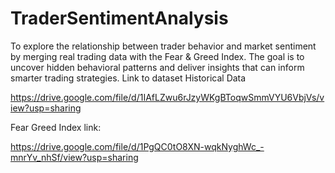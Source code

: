 # TraderSentimentAnalysis
To explore the relationship between trader behavior and market sentiment by merging real trading data with the Fear &amp; Greed Index. The goal is to uncover hidden behavioral patterns and deliver insights that can inform smarter trading strategies.
Link to dataset
Historical Data 

https://drive.google.com/file/d/1IAfLZwu6rJzyWKgBToqwSmmVYU6VbjVs/view?usp=sharing

Fear Greed Index link:

https://drive.google.com/file/d/1PgQC0tO8XN-wqkNyghWc_-mnrYv_nhSf/view?usp=sharing
